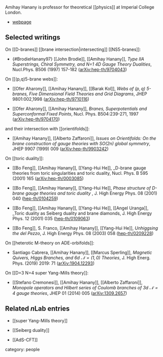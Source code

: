 
Amihay Hanany is professor for theoretical [[physics]] at Imperial College London.

* [webpage](http://www.imperial.ac.uk/people/a.hanany)

## Selected writings

On [[D-branes]] [[brane intersection|intersecting]] [[NS5-branes]]:

* {#BrodieHanany97} [[John Brodie]], [[Amihay Hanany]], _Type IIA Superstrings, Chiral Symmetry, and N=1 4D Gauge Theory Dualities_, Nucl.Phys. B506 (1997) 157-182 ([arXiv:hep-th/9704043](https://arxiv.org/abs/hep-th/9704043))


On [[(p,q)5-brane webs]]:

* [[Ofer Aharony]], [[Amihay Hanany]], [[Barak Kol]], _Webs of $(p,q)$ 5-branes, Five Dimensional Field Theories and Grid Diagrams_, JHEP 9801:002,1998 ([arXiv:hep-th/9710116](http://arxiv.org/abs/hep-th/9710116))

* [[Ofer Aharony]], [[Amihay Hanany]], _Branes, Superpotentials and Superconformal Fixed Points_, Nucl. Phys. B504:239-271, 1997 ([arXiv:hep-th/9704170](https://arxiv.org/abs/hep-th/9704170))

and their intersection with [[orientifolds]]:

* [[Amihay Hanany]], [[Alberto Zaffaroni]], _Issues on Orientifolds: On the brane construction of gauge theories with $SO(2n)$ global symmetry_, JHEP 9907 (1999) 009 ([arXiv:hep-th/9903242](https://arxiv.org/abs/hep-th/9903242))


On [[toric duality]]:

* [[Bo Feng]], [[Amihay Hanany]], [[Yang-Hui He]], _D-brane gauge theories from toric singularities and toric duality, Nucl. Phys. B 595 (2001) 165 ([arXiv:hep-th/0003085](https://arxiv.org/abs/hep-th/0003085))

* [[Bo Feng]], [[Amihay Hanany]], [[Yang-Hui He]], _Phase structure of D-brane gauge theories and toric duality_ , J. High Energy Phys. 08 (2001) 040 ([hep-th/0104259](https://arxiv.org/abs/hep-th/0104259))

* [[Bo Feng]], [[Amihay Hanany]], [[Yang-Hui He]], [[Angel Uranga]], _Toric duality as Seiberg duality and brane diamonds, J. High Energy Phys. 12 (2001) 035 ([hep-th/0109063](https://arxiv.org/abs/hep-th/0109063))

* [[Bo Feng]], S. Franco, [[Amihay Hanany]], [[Yang-Hui He]], _Unhiggsing the del Pezzo_, J. High Energy Phys. 08 (2003) 058 ([hep-th/0209228](https://arxiv.org/abs/hep-th/0209228))

On [[heterotic M-theory on ADE-orbifolds]]:

* Santiago Cabrera, [[Amihay Hanany]], [[Marcus Sperling]], _Magnetic Quivers, Higgs Branches, and 6d $\mathcal{N}=(1,0)$ Theories_, J. High Energ. Phys. (2019) 2019: 71 ([arXiv:1904.12293](https://arxiv.org/abs/1904.12293))


On [[D=3 N=4 super Yang-Mills theory]]:

* [[Stefano Cremonesi]], [[Amihay Hanany]], [[Alberto Zaffaroni]], _Monopole operators and Hilbert series of Coulomb branches of 3d $\mathcal{N} = 4$ gauge theories_, JHEP 01 (2014) 005 ([arXiv:1309.2657](https://arxiv.org/abs/1309.2657))


## Related $n$Lab entries

* [[super Yang-Mills theory]]

* [[Seiberg duality]]

* [[AdS-CFT]]

category: people
